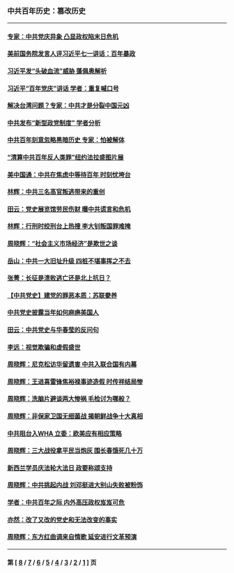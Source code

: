 ### 中共百年历史：篡改历史
---
#### [专家：中共党庆异象 凸显政权陷末日危机](../../pages/nf1176115/n13067084.md?08210430) 
#### [美前国务院发言人评习近平七一讲话：百年暴政](../../pages/nf1176115/n13066986.md?08210430) 
#### [习近平发“头破血流”威胁 蓬佩奥解析](../../pages/nf1176115/n13063604.md?08210430) 
#### [习近平“百年党庆”讲话 学者：重复喊口号](../../pages/nf1176115/n13061411.md?08210430) 
#### [解决台湾问题？专家：中共才是分裂中国元凶](../../pages/nf1176115/n13060811.md?08210430) 
#### [中共发布“新型政党制度” 学者分析](../../pages/nf1176115/n13056354.md?08210430) 
#### [中共百年刻意忽略黑暗历史 专家：怕被解体](../../pages/nf1176115/n13056056.md?08210430) 
#### [“清算中共百年反人类罪”纽约法拉盛图片展](../../pages/nf1176115/n13052220.md?08210430) 
#### [美中国通：中共在焦虑中等待百年 时刻忧垮台](../../pages/nf1176115/n13048820.md?08210430) 
#### [林辉：中共三名高官叛逃带来的重创](../../pages/nf1176115/n13035206.md?08210430) 
#### [田云：党史展览馆劳民伤财 曝中共谎言和危机](../../pages/nf1176115/n13033900.md?08210430) 
#### [林辉：行刑时绞刑台上热搜 李大钊叛国罪难掩](../../pages/nf1176115/n13031965.md?08210430) 
#### [周晓辉：“社会主义市场经济”是欺世之谈](../../pages/nf1176115/n13024090.md?08210430) 
#### [岳山：中共一大旧址升级 四桩不堪事挥之不去](../../pages/nf1176115/n13021697.md?08210430) 
#### [张菁：长征是溃败逃亡还是北上抗日？](../../pages/nf1176115/n13020585.md?08210430) 
#### [【中共党史】建党的罪恶本质：苏联豢养](../../pages/nf1176115/n13011888.md?08210430) 
#### [中共党史披露当年如何麻痹美国人](../../pages/nf1176115/n12966400.md?08210430) 
#### [田云：中共党史与华春莹的反问句](../../pages/nf1176115/n12765178.md?08210430) 
#### [李远：视觉欺骗和虚假盛世](../../pages/nf1176115/n12993376.md?08210430) 
#### [周晓辉：尼克松访华留遗害 中共入联合国有内幕](../../pages/nf1176115/n12991422.md?08210430) 
#### [周晓辉：王进喜雷锋焦裕禄事迹造假 时传祥结局惨](../../pages/nf1176115/n12985497.md?08210430) 
#### [周晓辉：洗脑片避谈两大惨祸 毛检讨为哪般？](../../pages/nf1176115/n12971285.md?08210430) 
#### [周晓辉：非保家卫国无细菌战 揭朝鲜战争十大真相](../../pages/nf1176115/n12954161.md?08210430) 
#### [中共阻台入WHA 立委：欧美应有相应策略](../../pages/nf1176115/n12939343.md?08210430) 
#### [周晓辉：三大战役拿平民当炮灰 围长春饿死几十万](../../pages/nf1176115/n12934921.md?08210430) 
#### [新西兰学员庆法轮大法日 政要称颂支持](../../pages/nf1176115/n12932715.md?08210430) 
#### [周晓辉：中共挑起内战 刘邓挺进大别山失败被粉饰](../../pages/nf1176115/n12929004.md?08210430) 
#### [学者：中共百年之际 内外高压政权岌岌可危](../../pages/nf1176115/n12925426.md?08210430) 
#### [亦然：改了又改的党史和无法改变的事实](../../pages/nf1176115/n12919443.md?08210430) 
#### [周晓辉：东方红曲调来自情歌 延安进行文革预演](../../pages/nf1176115/n12914429.md?08210430) 

---
#### 第 [ [8](./8.md?08210430) / [7](./7.md?08210430) / [6](./6.md?08210430) / [5](./5.md?08210430) / [4](./4.md?08210430) / [3](./3.md?08210430) / [2](./2.md?08210430) / [1](./1.md?08210430) ] 页

